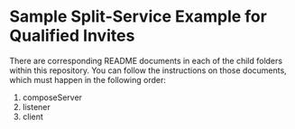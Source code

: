 # Sample Split-Service Example for Qualified Invites

There are corresponding README documents in each of the child folders within this repository. You can follow the instructions on those documents, which must happen in the following order:

1. composeServer
2. listener
3. client
